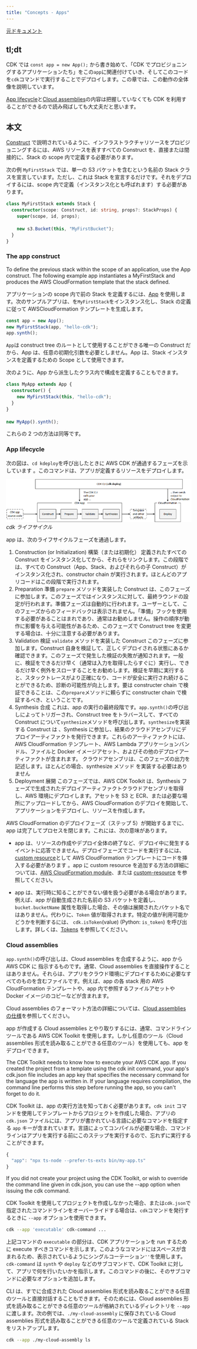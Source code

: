 ```yaml
---
title: "Concepts - Apps"
---
```


[元ドキュメント](https://docs.aws.amazon.com/cdk/v2/guide/apps.html)

## tl;dt

CDK では `const app = new App();` から書き始めて、「CDK でプロビジョニングするアプリケーションたち」をこの`app`に関連付けていき、そしてこのコードを`cdk`コマンドで実行することでデプロイします。この章では、この動作の全体像を説明しています。

[App lifecycle](#app-lifecycle)と[Cloud assemblies](#cloud-assemblies)の内容は把握していなくても CDK を利用することができるので読み飛ばしても大丈夫だと思います。

## 本文

[Construct](./02-concepts-constructs) で説明されているように、インフラストラクチャリソースをプロビジョニングするには、AWS リソースを表すすべての Construct を、直接または間接的に、Stack の scope 内で定義する必要があります。

次の例 `MyFirstStack` では、単一の S3 バケットを含むという名前の Stack クラスを宣言しています。ただし、これは Stack を宣言するだけです。それをデプロイするには、scope 内で定義（インスタンス化とも呼ばれます）する必要があります。

```ts
class MyFirstStack extends Stack {
  constructor(scope: Construct, id: string, props?: StackProps) {
    super(scope, id, props);

    new s3.Bucket(this, "MyFirstBucket");
  }
}
```

### The app construct

To define the previous stack within the scope of an application, use the App construct. The following example app instantiates a MyFirstStack and produces the AWS CloudFormation template that the stack defined.

アプリケーションの scope 内で前の Stack を定義するには、[App](https://docs.aws.amazon.com/cdk/api/v2/docs/aws-cdk-lib.App.html) を使用します。次のサンプルアプリは、を`MyFirstStack`をインスタンス化し、Stack の定義に従って AWSCloudFormation テンプレートを生成します。

```ts
const app = new App();
new MyFirstStack(app, "hello-cdk");
app.synth();
```

`App`は construct tree のルートとして使用することができる唯一の Construct だから、App は、任意の初期化引数を必要としません。App は、Stack インスタンスを定義するための Scope として使用できます。

次のように、App から派生したクラス内で構成を定義することもできます。

```ts
class MyApp extends App {
  constructor() {
    new MyFirstStack(this, "hello-cdk");
  }
}

new MyApp().synth();
```

これらの 2 つの方法は同等です。

### App lifecycle

次の図は、`cd kdeploy`を呼び出したときに AWS CDK が通過するフェーズを示しています 。このコマンドは、アプリが定義するリソースをデプロイします。

![cdkライフサイクル](/images/book-aws-cdk-documentation-jp-lifecycle.png)
_cdk ライフサイクル_

app は、次のライフサイクルフェーズを通過します。

1. Construction (or Initialization) 構築（または初期化）
   定義されたすべての Construct をインスタンス化してから、それらをリンクします。この段階では、すべての Construct（App、Stack、およびそれらの子 Construct）がインスタンス化され、constructor chain が実行されます。ほとんどのアプリコードはこの段階で実行されます。
2. Preparation 準備
   `prepare` メソッドを実装した Construct は、このフェーズに参加します。このフェーズではインスタンスに対して、最終ラウンドの設定が行われます。準備フェーズは自動的に行われます。ユーザーとして、このフェーズからのフィードバックは表示されません。「準備」フックを使用する必要があることはまれであり、通常はお勧めしません。操作の順序が動作に影響を与える可能性があるため、このフェーズで Construct tree を変更する場合は、十分に注意する必要があります。
3. Validation 検証
   `validate` メソッドを実装した Construct このフェーズに参加します。Construct 自身を検証して、正しくデプロイされる状態にあるか確認できます。このフェーズで発生した検証の失敗が通知されます。一般に、検証をできるだけ早く（通常は入力を取得したらすぐに）実行し、できるだけ早く例外をスローすることをお勧めします。検証を早期に実行すると、スタックトレースがより正確になり、コードが安全に実行され続けることができるため、診断の可能性が向上します。要は constructer chain で検証できることは、この`prepare`メソッドに頼らずに constructer chain で検証するべき、ということです。
4. Synthesis 合成
   これは、app の実行の最終段階です。`app.synth()`の呼び出しによってトリガーされ、Construct tree をトラバースして、すべての Construct について`synthesize`メソッドを呼び出します。`synthesize`を実装する Construct は 、Synthesis に参加し、結果のクラウドアセンブリにデプロイアーティファクトを発行できます。これらのアーティファクトには、AWS CloudFormation テンプレート、AWS Lambda アプリケーションバンドル、ファイルと Docker イメージアセット、およびその他のデプロイアーティファクトが含まれます。 クラウドアセンブリは、このフェーズの出力を記述します。ほとんどの場合、synthesize メソッド を実装する必要はありません
5. Deployment 展開
   このフェーズでは、AWS CDK Toolkit は、Synthesis フェーズで生成されたデプロイアーティファクトクラウドアセンブリを取得し、AWS 環境にデプロイします。アセットを S3 と ECR、または必要な場所にアップロードしてから、AWS CloudFormation のデプロイを開始して、アプリケーションをデプロイし、リソースを作成します。

AWS CloudFormation のデプロイフェーズ（ステップ 5）が開始するまでに、app は完了してプロセスを閉じます。これには、次の意味があります。

- app は、リソースの作成やデプロイ全体の終了など、デプロイ中に発生するイベントに応答できません。デプロイフェーズでコードを実行するには、[custom resource](https://docs.aws.amazon.com/cdk/v2/guide/cfn_layer.html#cfn_layer_custom)として AWS CloudFormation テンプレートにコードを挿入する必要があります 。app に custom resource を追加する方法の詳細については、[AWS CloudFormation module](https://docs.aws.amazon.com/cdk/api/v2/docs/aws-cdk-lib.aws_cloudformation-readme.html)、または [custom-resource](https://github.com/aws-samples/aws-cdk-examples/tree/master/typescript/custom-resource/) を参照してください。

- app は、実行時に知ることができない値を扱う必要がある場合があります。例えば、app が自動生成された名前の S3 バケットを定義し、 `bucket.bucketName` 属性を取得した場合、その値は展開されたバケット名ではありません。代わりに、`Token` 値が取得されます。特定の値が利用可能かどうかを判断するには、 `cdk.isToken`(value) (Python: `is_token`) を呼び出します。詳しくは、[Tokens](./08-concepts-tokens) を参照してください。

### Cloud assemblies

`app.synth()`の呼び出しは、Cloud assemblies を合成するように、app から AWS CDK に 指示するものです。通常、Cloud assemblies を直接操作することはありません。それらは、アプリをクラウド環境にデプロイするために必要なすべてのものを含むファイルです。例えば、app の各 stack 用の AWS CloudFormation テンプレートや、app 内で参照するファイルアセットや Docker イメージのコピーなどが含まれます。

Cloud assemblies のフォーマット方法の詳細については、[Cloud assemblies の仕様](https://github.com/aws/aws-cdk/blob/master/design/cloud-assembly.md)を参照してください。

app が作成する Cloud assemblies とやり取りするには、通常、コマンドラインツールである AWS CDK Toolkit を使用します。しかし任意のツール（Cloud assemblies 形式を読み取ることができる任意のツール）を使用しても、app をデプロイできます。

The CDK Toolkit needs to know how to execute your AWS CDK app. If you created the project from a template using the cdk init command, your app's cdk.json file includes an app key that specifies the necessary command for the language the app is written in. If your language requires compilation, the command line performs this step before running the app, so you can't forget to do it.

CDK Toolkit は、app の実行方法を知っておく必要があります。`cdk init` コマンドを使用してテンプレートからプロジェクトを作成した場合、アプリの `cdk.json` ファイルには、アプリが書かれている言語に必要なコマンドを指定する `app` キーが含まれています。言語によってコンパイルが必要な場合、コマンドラインはアプリを実行する前にこのステップを実行するので、忘れずに実行することができます。

```ts
{
  "app": "npx ts-node --prefer-ts-exts bin/my-app.ts"
}
```

If you did not create your project using the CDK Toolkit, or wish to override the command line given in cdk.json, you can use the --app option when issuing the cdk command.

CDK Toolkit を使用してプロジェクトを作成しなかった場合、または`cdk.json`で指定されたコマンドラインをオーバーライドする場合は、`cdk`コマンドを発行するときに `--app` オプションを使用できます。

```sh
cdk --app 'executable' cdk-command ...
```

上記コマンドの `executable` の部分は、CDK アプリケーションを run するために execute すべきコマンドを示します。このようなコマンドにはスペースが含まれるため、表示されているようにシングルコーテーション`''`を使用します。`cdk-command` は `synth` や `deploy` などのサブコマンドで、CDK Toolkit に対して、アプリで何を行いたいかを指示します。このコマンドの後に、そのサブコマンドに必要なオプションを追加します。

CLI は、すでに合成された Cloud assemblies 形式を読み取ることができる任意のツールと直接対話することもできます。そのためには、Cloud assemblies 形式を読み取ることができる任意のツールが格納されているディレクトリを `--app` に渡します。次の例では、`./my-cloud-assembly` に保存されている Cloud assemblies 形式を読み取ることができる任意のツールで定義されている Stack をリストアップします。

```sh
cdk --app ./my-cloud-assembly ls
```
